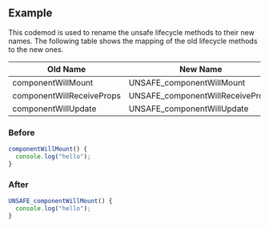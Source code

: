 


## Example
This codemod is used to rename the unsafe lifecycle methods to their new names. The following table shows the mapping of the old lifecycle methods to the new ones.

| Old Name | New Name |
|----------|----------|
| componentWillMount | UNSAFE_componentWillMount |
| componentWillReceiveProps | UNSAFE_componentWillReceiveProps |
| componentWillUpdate | UNSAFE_componentWillUpdate |


### Before

```ts
componentWillMount() {
  console.log("hello");
}

```

### After

```ts
UNSAFE_componentWillMount() {
  console.log("hello");
}
```

